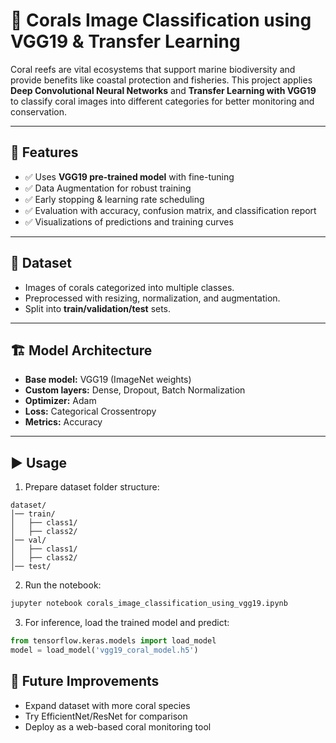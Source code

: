 # 🪸 Corals Image Classification using VGG19 & Transfer Learning

Coral reefs are vital ecosystems that support marine biodiversity and provide benefits like coastal protection and fisheries. This project applies **Deep Convolutional Neural Networks** and **Transfer Learning with VGG19** to classify coral images into different categories for better monitoring and conservation.

---

## 📌 Features

* ✅ Uses **VGG19 pre-trained model** with fine-tuning
* ✅ Data Augmentation for robust training
* ✅ Early stopping & learning rate scheduling
* ✅ Evaluation with accuracy, confusion matrix, and classification report
* ✅ Visualizations of predictions and training curves

---

## 📂 Dataset

* Images of corals categorized into multiple classes.
* Preprocessed with resizing, normalization, and augmentation.
* Split into **train/validation/test** sets.

---

## 🏗️ Model Architecture

* **Base model:** VGG19 (ImageNet weights)
* **Custom layers:** Dense, Dropout, Batch Normalization
* **Optimizer:** Adam
* **Loss:** Categorical Crossentropy
* **Metrics:** Accuracy

---



## ▶️ Usage

1. Prepare dataset folder structure:

```
dataset/
│── train/
│   ├── class1/
│   ├── class2/
│── val/
│   ├── class1/
│   ├── class2/
│── test/
```

2. Run the notebook:

```bash
jupyter notebook corals_image_classification_using_vgg19.ipynb
```

3. For inference, load the trained model and predict:

```python
from tensorflow.keras.models import load_model
model = load_model('vgg19_coral_model.h5')
```

## 🔮 Future Improvements

* Expand dataset with more coral species
* Try EfficientNet/ResNet for comparison
* Deploy as a web-based coral monitoring tool

